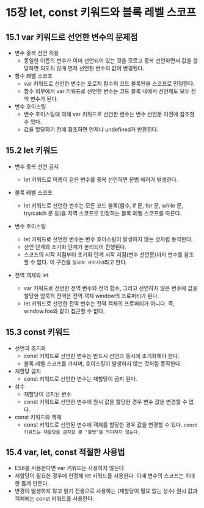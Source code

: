# 15장 let, const 키워드와 블록 레벨 스코프

## 15.1 var 키워드로 선언한 변수의 문제점

- 변수 중복 선언 허용
  - 동일한 이름의 변수가 이미 선언되어 있는 것을 모르고 중복 선언하면서 값을 할당하면 의도치 않게 먼저 선언된 변수의 값이 변경된다.
- 함수 레벨 스코프
  - var 키워드로 선언한 변수는 오로지 함수의 코드 블록만을 스코프로 인정한다.
  - 함수 외부에서 var 키워드로 선언한 변수는 코드 블록 내에서 선언해도 모두 전역 변수가 된다.
- 변수 호이스팅
  - 변수 호이스팅에 의해 var 키워드로 선언한 변수는 변수 선언문 이전에 참조할 수 있다.
  - 값을 할당하기 전에 참조하면 언제나 undefined가 반환된다.

## 15.2 let 키워드

- 변수 중복 선언 금지
  - let 키워드로 이름이 같은 변수를 중복 선언하면 문법 에러가 발생한다.
- 블록 레벨 스코프

  - let 키워드로 선언한 변수는 모든 코드 블록(함수, if 문, for 문, while 문, try/catch 문 등)을 지역 스코프로 인정하는 블록 레벨 스코프를 따른다.

- 변수 호이스팅
  - let 키워드로 선언한 변수는 변수 호이스팅이 발생하지 않는 것처럼 동작한다.
  - 선언 단계와 초기화 단계가 분리되어 진행된다.
  - 스코프의 시작 지점부터 초기화 단계 시작 지점(변수 선언문)까지 변수를 참조할 수 없다. 이 구간을 `일시적 사각지대`라고 한다.
- 전역 객체와 let
  - var 키워드로 선언한 전역 변수와 전역 함수, 그리고 선언하지 않은 변수에 값을 할당한 암묵적 전역은 전역 객체 window의 프로퍼티가 된다.
  - let 키워드로 선언한 전역 변수는 전역 객체의 프로퍼티가 아니다. 즉, window.foo와 같이 접근할 수 없다.

## 15.3 const 키워드

- 선언과 초기화
  - const 키워드로 선언한 변수는 반드시 선언과 동시에 초기화해야 한다.
  - 블록 레벨 스코프를 가지며, 호이스팅이 발생하지 않는 것처럼 동작한다.
- 재할당 금지
  - const 키워드로 선언한 변수는 재할당이 금지 된다.
- 상수
  - 재할당이 금지된 변수
  - const 키워드로 선언한 변수에 원시 값을 할당한 경우 변수 값을 변경할 수 없다.
- const 키워드와 객체
  - const 키워드로 선언된 변수에 객체를 할당한 경우 값을 변경할 수 있다. `const 키워드는 재할당을 금지할 뿐 "불변"을 의미하지 않는다.`

## 15.4 var, let, const 적절한 사용법

- ES6를 사용한다면 var 키워드는 사용하지 않는다
- 재할당이 필요한 경우에 한정해 let 키워드를 사용한다. 이때 변수의 스코프는 최대한 좁게 만든다.
- 변경이 발생하지 않고 읽기 전용으로 사용하는 (재할당이 필요 없는 상수) 원시 값과 객체에는 const 키워드를 사용한다.
